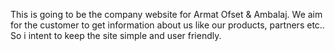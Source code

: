 This is going to be the company website for Armat Ofset & Ambalaj. We aim for the customer to get information about us like our products, partners etc.. So i intent to keep the site simple and user friendly.
